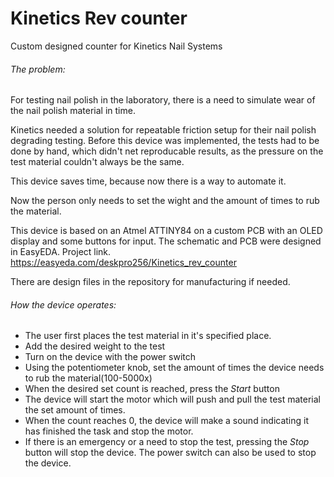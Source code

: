 # Kinetics Rev counter
Custom designed counter for Kinetics Nail Systems

###### The problem:
For testing nail polish in the laboratory, there is a need to simulate wear of the nail polish material in time.

Kinetics needed a solution for repeatable friction setup for their nail polish degrading testing. Before this device was implemented, the tests had to be done by hand, which didn't net reproducable results, as the pressure on the test material couldn't always be the same.

This device saves time, because now there is a way to automate it.

Now the person only needs to set the wight and the amount of times to rub the material.

This device is based on an Atmel ATTINY84 on a custom PCB with an OLED display and some buttons for input.
The schematic and PCB were designed in EasyEDA. Project link.
https://easyeda.com/deskpro256/Kinetics_rev_counter

There are design files in the repository for manufacturing if needed.

###### How the device operates:

- The user first places the test material in it's specified place.
- Add the desired weight to the test
- Turn on the device with the power switch
- Using the potentiometer knob, set the amount of times the device needs to rub the material(100-5000x)
- When the desired set count is reached, press the *Start* button
- The device will start the motor which will push and pull the test material the set amount of times.
- When the count reaches 0, the device will make a sound indicating it has finished the task and stop the motor.
- If there is an emergency or a need to stop the test, pressing the *Stop* button will stop the device. The power switch can also be used to stop the device.
